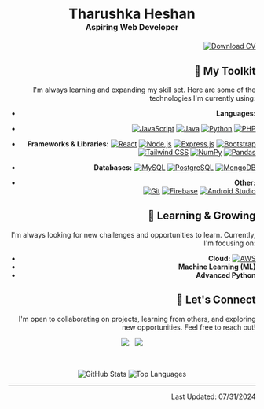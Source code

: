 <h1 align="center">
  <br>
  Tharushka Heshan
  <br>
  <font size="3">Aspiring Web Developer</font>
</h1>
<div style="text-align: right; margin-top: 20px;">
  <a href="https://github.com/Heshan-404/Heshan-404/blob/main/CV2024.pdf" target="_blank" rel="noopener noreferrer">
    <img src="https://img.shields.io/badge/-Get%20MY%20CV-4CAF50?style=flat-square&logo=document&logoColor=white" alt="Download CV">
  </a>

## 🧰  My Toolkit  

I'm always learning and expanding my skill set. Here are some of the technologies I'm currently using:

* **Languages:**
*  
  [![JavaScript](https://img.shields.io/badge/-JavaScript-F7DF1E?style=flat-square&logo=javascript)](https://www.javascript.com/)
  [![Java](https://img.shields.io/badge/-Java-007396?style=flat-square&logo=java)](https://www.java.com/)
  [![Python](https://img.shields.io/badge/-Python-3776AB?style=flat-square&logo=python)](https://www.python.org/)
  [![PHP](https://img.shields.io/badge/-PHP-777BB4?style=flat-square&logo=php)](https://www.php.net/)

* **Frameworks & Libraries:** 
 [![React](https://img.shields.io/badge/-React-61DAFB?style=flat-square&logo=react)](https://reactjs.org/)
 [![Node.js](https://img.shields.io/badge/-Node.js-339933?style=flat-square&logo=node.js)](https://nodejs.org/)
 [![Express.js](https://img.shields.io/badge/-Express.js-000000?style=flat-square&logo=express)](https://expressjs.com/) 
 [![Bootstrap](https://img.shields.io/badge/-Bootstrap-563D7C?style=flat-square&logo=bootstrap)](https://getbootstrap.com/)
 [![Tailwind CSS](https://img.shields.io/badge/-Tailwind%20CSS-38B2AC?style=flat-square&logo=tailwind-css)](https://tailwindcss.com/)
 [![NumPy](https://img.shields.io/badge/-NumPy-013243?style=flat-square&logo=numpy)](https://numpy.org/)
 [![Pandas](https://img.shields.io/badge/-Pandas-150458?style=flat-square&logo=pandas)](https://pandas.pydata.org/)

* **Databases:** 
 [![MySQL](https://img.shields.io/badge/-MySQL-005C84?style=flat-square&logo=mysql)](https://www.mysql.com/)
 [![PostgreSQL](https://img.shields.io/badge/-PostgreSQL-316192?style=flat-square&logo=postgresql)](https://www.postgresql.org/) 
 [![MongoDB](https://img.shields.io/badge/-MongoDB-47A248?style=flat-square&logo=mongodb)](https://www.mongodb.com/)

* **Other:**  
 [![Git](https://img.shields.io/badge/-Git-F05033?style=flat-square&logo=git)](https://git-scm.com/)
 [![Firebase](https://img.shields.io/badge/-Firebase-FFCA28?style=flat-square&logo=firebase)](https://firebase.google.com/) 
 [![Android Studio](https://img.shields.io/badge/-Android%20Studio-3DDC84?style=flat-square&logo=android-studio)](https://developer.android.com/studio/)

## 🌱  Learning & Growing

I'm always looking for new challenges and opportunities to learn. Currently, I'm focusing on:

* **Cloud:** [![AWS](https://img.shields.io/badge/-AWS-232F3E?style=flat-square&logo=amazon-aws)](https://aws.amazon.com/)
* **Machine Learning (ML)** 
* **Advanced Python** 

##  🤝  Let's Connect

I'm open to collaborating on projects, learning from others, and exploring new opportunities. Feel free to reach out!

<p align="center">
  <a href="https://www.linkedin.com/in/tharushka-heshan/"><img src="https://img.shields.io/badge/-LinkedIn-0077B5?style=for-the-badge&logo=linkedin&logoColor=white"></a>  
  <a href="mailto:heshantharushka2002@gmail.com"><img src="https://img.shields.io/badge/-Email-D14836?style=for-the-badge&logo=gmail&logoColor=white"></a>
</p>

<br>

<p align="center">
  <img src="https://github-readme-stats.vercel.app/api?username=Heshan-404&show_icons=true&theme=radical" alt="GitHub Stats" />
  <img src="https://github-readme-stats.vercel.app/api/top-langs/?username=Heshan-404&layout=compact" alt="Top Languages" />
</p>

---

Last Updated: 07/31/2024
